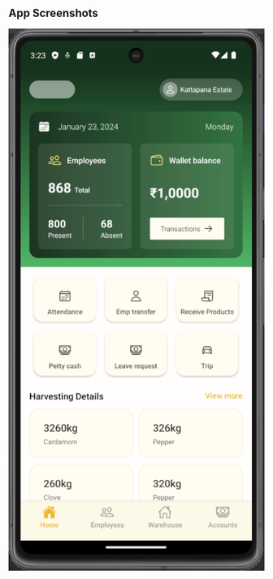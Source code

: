 ## App Screenshots

<div style="display: flex; flex-direction: 'row';">
<img src="./screenshots/1.png" width=100%>
</div>